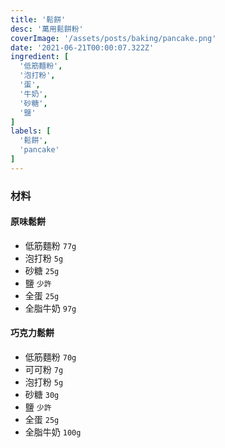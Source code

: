 ```yaml
---
title: '鬆餅'
desc: '萬用鬆餅粉'
coverImage: '/assets/posts/baking/pancake.png'
date: '2021-06-21T00:00:07.322Z'
ingredient: [
  '低筋麵粉',
  '泡打粉',
  '蛋',
  '牛奶',
  '砂糖',
  '鹽'
]
labels: [
  '鬆餅',
  'pancake'
]
---
```


### 材料


#### 原味鬆餅

- 低筋麵粉 `77g`
- 泡打粉 `5g`
- 砂糖 `25g`
- 鹽 `少許`
- 全蛋 `25g`
- 全脂牛奶 `97g`


#### 巧克力鬆餅

- 低筋麵粉 `70g`
- 可可粉 `7g`
- 泡打粉 `5g`
- 砂糖 `30g`
- 鹽 `少許`
- 全蛋 `25g`
- 全脂牛奶 `100g`



